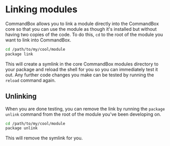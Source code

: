 # Linking modules

CommandBox allows you to link a module directly into the CommandBox core so that you can use the module as though it's installed but without having two copies of the code.  To do this, `cd` to the root of the module you want to link into CommandBox.

```bash
cd /path/to/my/cool/module
package link
```

This will create a symlink in the core CommandBox modules directory to your package and reload the shell for you so you can immediately test it out.  Any further code changes you make can be tested by running the `reload` command again.  

## Unlinking

When you are done testing, you can remove the link by running the `package unlink` command from the root of the module you've been developing on.

```bash
cd /path/to/my/cool/module
package unlink
```

This will remove the symlink for you.
